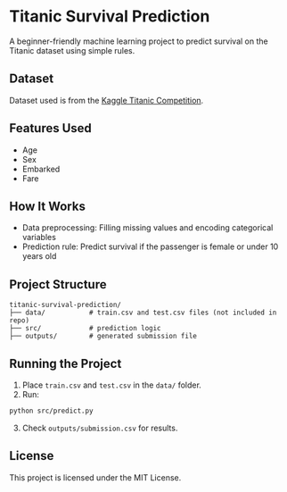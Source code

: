 # Titanic Survival Prediction

A beginner-friendly machine learning project to predict survival on the Titanic dataset using simple rules.

## Dataset

Dataset used is from the [Kaggle Titanic Competition](https://www.kaggle.com/c/titanic).

## Features Used

- Age
- Sex
- Embarked
- Fare

## How It Works

- Data preprocessing: Filling missing values and encoding categorical variables
- Prediction rule: Predict survival if the passenger is female or under 10 years old

## Project Structure

```
titanic-survival-prediction/
├── data/           # train.csv and test.csv files (not included in repo)
├── src/            # prediction logic
├── outputs/        # generated submission file
```

## Running the Project

1. Place `train.csv` and `test.csv` in the `data/` folder.
2. Run:

```bash
python src/predict.py
```

3. Check `outputs/submission.csv` for results.

## License

This project is licensed under the MIT License.
